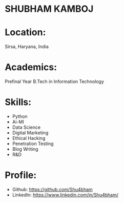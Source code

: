 # SHUBHAM KAMBOJ

# Location:
Sirsa, Haryana, India

# Academics:
  Prefinal Year B.Tech in Information Technology
  
# Skills:
* Python 
* Ai-Ml
* Data Science
* Digital Marketing
* Ethical Hacking
* Penetration Testing
* Blog Writing
* R&D

# Profile:

* Github: https://github.com/Shu4bham
* LinkedIn: https://www.linkedin.com/in/Shu4bham/
